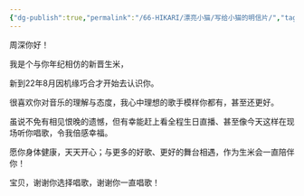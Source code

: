```yaml
---
{"dg-publish":true,"permalink":"/66-HIKARI/漂亮小猫/写给小猫的明信片/","tags":["周深"],"created":"2023-05-01T13:13:06.040+08:00","updated":"2023-05-14T14:35:00.253+08:00"}
---
```


周深你好！

我是个与你年纪相仿的新晋生米，

新到22年8月因机缘巧合才开始去认识你。

很喜欢你对音乐的理解与态度，我心中理想的歌手模样你都有，甚至还更好。

虽说不免有相见恨晚的遗憾，但有幸能赶上看全程生日直播、甚至像今天这样在现场听你唱歌，令我倍感幸福。

愿你身体健康，天天开心；与更多的好歌、更好的舞台相遇，作为生米会一直陪伴你！

宝贝，谢谢你选择唱歌，谢谢你一直唱歌！